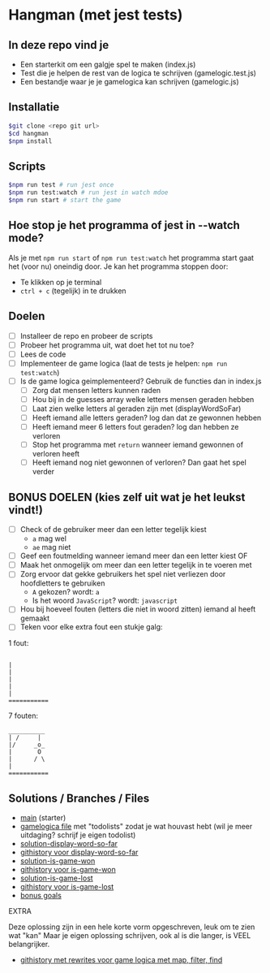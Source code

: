 # Hangman (met jest tests)

## In deze repo vind je

- Een starterkit om een galgje spel te maken (index.js)
- Test die je helpen de rest van de logica te schrijven (gamelogic.test.js)
- Een bestandje waar je je gamelogica kan schrijven (gamelogic.js)

## Installatie

```bash
$git clone <repo git url>
$cd hangman
$npm install
```

## Scripts

```bash
$npm run test # run jest once
$npm run test:watch # run jest in watch mdoe
$npm run start # start the game
```

## Hoe stop je het programma of jest in --watch mode?

Als je met `npm run start` of `npm run test:watch` het programma start gaat het (voor nu) oneindig door.
Je kan het programma stoppen door:

- Te klikken op je terminal
- `ctrl + c` (tegelijk) in te drukken

## Doelen

- [ ] Installeer de repo en probeer de scripts
- [ ] Probeer het programma uit, wat doet het tot nu toe?
- [ ] Lees de code
- [ ] Implementeer de game logica (laat de tests je helpen: `npm run test:watch`)
- [ ] Is de game logica geimplementeerd? Gebruik de functies dan in index.js
  - [ ] Zorg dat mensen letters kunnen raden
  - [ ] Hou bij in de guesses array welke letters mensen geraden hebben
  - [ ] Laat zien welke letters al geraden zijn met (displayWordSoFar)
  - [ ] Heeft iemand alle letters geraden? log dan dat ze gewonnen hebben
  - [ ] Heeft iemand meer 6 letters fout geraden? log dan hebben ze verloren
  - [ ] Stop het programma met `return` wanneer iemand gewonnen of verloren heeft
  - [ ] Heeft iemand nog niet gewonnen of verloren? Dan gaat het spel verder

## BONUS DOELEN (kies zelf uit wat je het leukst vindt!)

- [ ] Check of de gebruiker meer dan een letter tegelijk kiest
  - `a` mag wel
  - `ae` mag niet
- [ ] Geef een foutmelding wanneer iemand meer dan een letter kiest
      OF
- [ ] Maak het onmogelijk om meer dan een letter tegelijk in te voeren met
- [ ] Zorg ervoor dat gekke gebruikers het spel niet verliezen door hoofdletters te gebruiken
  - `A` gekozen? wordt: `a`
  - Is het woord `JavaScript`? wordt: `javascript`
- [ ] Hou bij hoeveel fouten (letters die niet in woord zitten) iemand al heeft gemaakt
- [ ] Teken voor elke extra fout een stukje galg:

1 fout:

```

|
|
|
|
|
===========
```

7 fouten:

```
__________
| /     |
|/     _o_
|       O
|      / \
|
===========
```

## Solutions / Branches / Files

- [main](https://github.com/Reinoptland/hangman) (starter)
- [gamelogica file](https://github.com/Reinoptland/hangman/blob/todolists/gamelogic.js) met "todolists" zodat je wat houvast hebt (wil je meer uitdaging? schrijf je eigen todolist)
- [solution-display-word-so-far](https://github.com/Reinoptland/hangman/tree/solution-display-so-far)
- [githistory voor display-word-so-far](https://github.githistory.xyz/Reinoptland/hangman/blob/solution-display-so-far/gamelogic.js)
- [solution-is-game-won](https://github.com/Reinoptland/hangman/tree/solution-is-game-won)
- [githistory voor is-game-won](https://github.githistory.xyz/Reinoptland/hangman/blob/solution-is-game-won/gamelogic.js)
- [solution-is-game-lost](https://github.com/Reinoptland/hangman/tree/solution-is-game-lost)
- [githistory voor is-game-lost](https://github.githistory.xyz/Reinoptland/hangman/blob/solution-is-game-lost/gamelogic.js)
- [bonus goals](https://github.com/Reinoptland/hangman/tree/solution-bonus)

EXTRA

Deze oplossing zijn in een hele korte vorm opgeschreven, leuk om te zien wat "kan"
Maar je eigen oplossing schrijven, ook al is die langer, is VEEL belangrijker.

- [githistory met rewrites voor game logica met map, filter, find](https://github.githistory.xyz/Reinoptland/hangman/blob/array-methods-rewrite/gamelogic.js)
